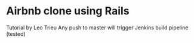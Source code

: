 # Airbnb clone using Rails
Tutorial by Leo Trieu
Any push to master will trigger Jenkins build pipeline (tested)
